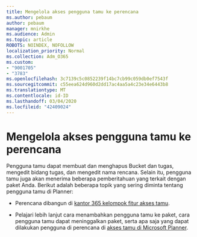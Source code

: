 ```yaml
---
title: Mengelola akses pengguna tamu ke perencana
ms.author: pebaum
author: pebaum
manager: mnirkhe
ms.audience: Admin
ms.topic: article
ROBOTS: NOINDEX, NOFOLLOW
localization_priority: Normal
ms.collection: Adm_O365
ms.custom:
- "9001705"
- "3783"
ms.openlocfilehash: 3c7139c5c0852239f14bc7cb99c059db0ef7543f
ms.sourcegitcommit: c55eea624d960d2dd17ac4aa5a4c23e34e6443b8
ms.translationtype: MT
ms.contentlocale: id-ID
ms.lasthandoff: 03/04/2020
ms.locfileid: "42409024"
---
```

# <a name="manage-guest-user-access-to-planner"></a>Mengelola akses pengguna tamu ke perencana

Pengguna tamu dapat membuat dan menghapus Bucket dan tugas, mengedit bidang tugas, dan mengedit nama rencana. Selain itu, pengguna tamu juga akan menerima beberapa pemberitahuan yang terkait dengan paket Anda. Berikut adalah beberapa topik yang sering diminta tentang pengguna tamu di Planner:

- Perencana dibangun di [kantor 365 kelompok fitur akses tamu](https://support.office.com/article/Adding-guests-to-Office-365-Groups-bfc7a840-868f-4fd6-a390-f347bf51aff6). 

- Pelajari lebih lanjut cara menambahkan pengguna tamu ke paket, cara pengguna tamu dapat meninggalkan paket, serta apa saja yang dapat dilakukan pengguna di perencana di [akses tamu di Microsoft Planner](https://support.office.com/article/Guest-access-in-Microsoft-Planner-cc5d7f96-dced-4da4-ab62-08c72d9759c6).
